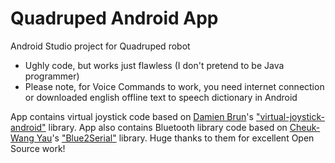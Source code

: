 # Quadruped Android App

Android Studio project for Quadruped robot
- Ughly code, but works just flawless (I don't pretend to be Java programmer)
- Please note, for Voice Commands to work, you need internet connection or downloaded english offline text to speech dictionary in Android

App contains virtual joystick code based on [Damien Brun](https://github.com/makowildcat)'s ["virtual-joystick-android"](https://github.com/controlwear/virtual-joystick-android) library.
App also contains Bluetooth library code based on [Cheuk-Wang Yau](https://github.com/MacroYau)'s ["Blue2Serial"](https://github.com/MacroYau/Blue2Serial) library.
Huge thanks to them for excellent Open Source work!
